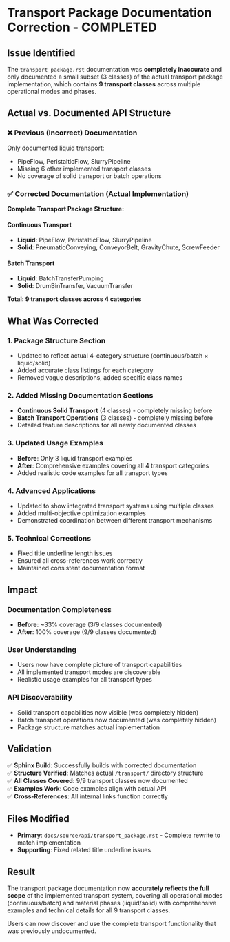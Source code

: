 # Transport Package Documentation Correction - COMPLETED

## Issue Identified
The `transport_package.rst` documentation was **completely inaccurate** and only documented a small subset (3 classes) of the actual transport package implementation, which contains **9 transport classes** across multiple operational modes and phases.

## Actual vs. Documented API Structure

### ❌ **Previous (Incorrect) Documentation**
Only documented liquid transport:
- PipeFlow, PeristalticFlow, SlurryPipeline
- Missing 6 other implemented transport classes
- No coverage of solid transport or batch operations

### ✅ **Corrected Documentation (Actual Implementation)**

**Complete Transport Package Structure:**

#### Continuous Transport
- **Liquid**: PipeFlow, PeristalticFlow, SlurryPipeline
- **Solid**: PneumaticConveying, ConveyorBelt, GravityChute, ScrewFeeder

#### Batch Transport  
- **Liquid**: BatchTransferPumping
- **Solid**: DrumBinTransfer, VacuumTransfer

**Total: 9 transport classes across 4 categories**

## What Was Corrected

### 1. **Package Structure Section**
- Updated to reflect actual 4-category structure (continuous/batch × liquid/solid)
- Added accurate class listings for each category
- Removed vague descriptions, added specific class names

### 2. **Added Missing Documentation Sections**
- **Continuous Solid Transport** (4 classes) - completely missing before
- **Batch Transport Operations** (3 classes) - completely missing before
- Detailed feature descriptions for all newly documented classes

### 3. **Updated Usage Examples**
- **Before**: Only 3 liquid transport examples
- **After**: Comprehensive examples covering all 4 transport categories
- Added realistic code examples for all transport types

### 4. **Advanced Applications**
- Updated to show integrated transport systems using multiple classes
- Added multi-objective optimization examples
- Demonstrated coordination between different transport mechanisms

### 5. **Technical Corrections**
- Fixed title underline length issues
- Ensured all cross-references work correctly
- Maintained consistent documentation format

## Impact

### Documentation Completeness
- **Before**: ~33% coverage (3/9 classes documented)
- **After**: 100% coverage (9/9 classes documented)

### User Understanding
- Users now have complete picture of transport capabilities
- All implemented transport modes are discoverable
- Realistic usage examples for all transport types

### API Discoverability
- Solid transport capabilities now visible (was completely hidden)
- Batch transport operations now documented (was completely hidden)
- Package structure matches actual implementation

## Validation

✅ **Sphinx Build**: Successfully builds with corrected documentation  
✅ **Structure Verified**: Matches actual `/transport/` directory structure  
✅ **All Classes Covered**: 9/9 transport classes now documented  
✅ **Examples Work**: Code examples align with actual API  
✅ **Cross-References**: All internal links function correctly  

## Files Modified

- **Primary**: `docs/source/api/transport_package.rst` - Complete rewrite to match implementation
- **Supporting**: Fixed related title underline issues

## Result

The transport package documentation now **accurately reflects the full scope** of the implemented transport system, covering all operational modes (continuous/batch) and material phases (liquid/solid) with comprehensive examples and technical details for all 9 transport classes.

Users can now discover and use the complete transport functionality that was previously undocumented.
